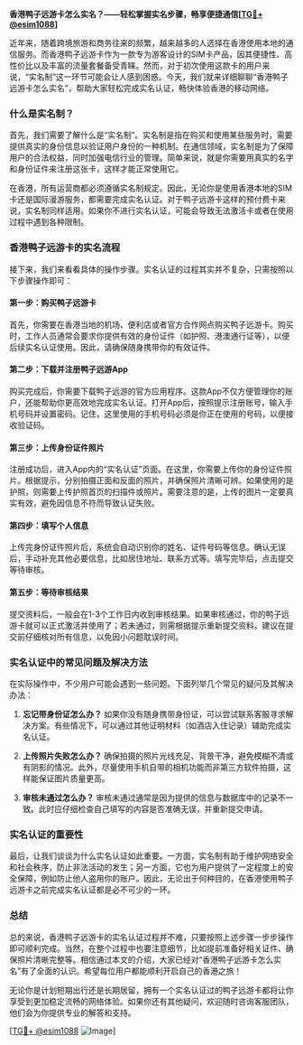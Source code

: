 **香港鸭子远游卡怎么实名？——轻松掌握实名步骤，畅享便捷通信[[TG💪+ @esim1088](https://t.me/s/esim1088)]**

近年来，随着跨境旅游和商务往来的频繁，越来越多的人选择在香港使用本地的通信服务。而香港鸭子远游卡作为一款专为游客设计的SIM卡产品，因其便捷性、高性价比以及丰富的流量套餐备受青睐。然而，对于初次使用这款卡的用户来说，“实名制”这一环节可能会让人感到困惑。今天，我们就来详细聊聊“香港鸭子远游卡怎么实名”，帮助大家轻松完成实名认证，畅快体验香港的移动网络。

### 什么是实名制？

首先，我们需要了解什么是“实名制”。实名制是指在购买和使用某些服务时，需要提供真实的身份信息以验证用户身份的一种机制。在通信领域，实名制是为了保障用户的合法权益，同时加强电信行业的管理。简单来说，就是你需要用真实的名字和身份证件来注册这张卡，这样才能正常使用它。

在香港，所有运营商都必须遵循实名制规定。因此，无论你是使用香港本地的SIM卡还是国际漫游服务，都需要完成实名认证。对于鸭子远游卡这样的预付费卡来说，实名制同样适用。如果你不进行实名认证，可能会导致无法激活卡或者在使用过程中遇到各种限制。

### 香港鸭子远游卡的实名流程

接下来，我们来看看具体的操作步骤。实名认证的过程其实并不复杂，只需按照以下步骤操作即可：

#### 第一步：购买鸭子远游卡

首先，你需要在香港当地的机场、便利店或者官方合作网点购买鸭子远游卡。购买时，工作人员通常会要求你提供有效的身份证件（如护照、港澳通行证等），以便后续实名认证使用。因此，请确保随身携带你的有效证件。

#### 第二步：下载并注册鸭子远游App

购买完成后，你需要下载鸭子远游的官方应用程序。这款App不仅方便管理你的账户，还能帮助你更高效地完成实名认证。打开App后，按照提示注册账号，输入手机号码并设置密码。记住，这里使用的手机号码必须是你正在使用的号码，以便接收验证码。

#### 第三步：上传身份证件照片

注册成功后，进入App内的“实名认证”页面。在这里，你需要上传你的身份证件照片。根据提示，分别拍摄正面和反面的照片，并确保照片清晰可辨。如果使用的是护照，则需要上传护照首页的扫描件或照片。需要注意的是，上传的图片一定要真实有效，避免因信息不符而导致认证失败。

#### 第四步：填写个人信息

上传完身份证件照片后，系统会自动识别你的姓名、证件号码等信息。确认无误后，手动补充其他必要信息，比如居住地址、联系方式等。填写完毕后，点击提交等待审核。

#### 第五步：等待审核结果

提交资料后，一般会在1-3个工作日内收到审核结果。如果审核通过，你的鸭子远游卡就可以正式激活并使用了；若未通过，则需根据提示重新提交资料。建议在提交前仔细核对所有信息，以免因小问题耽误时间。

### 实名认证中的常见问题及解决方法

在实际操作中，不少用户可能会遇到一些问题。下面列举几个常见的疑问及其解决办法：

1. **忘记带身份证怎么办？**
   如果你没有随身携带身份证，可以尝试联系客服寻求解决方案。有些情况下，可以通过其他证明材料（如酒店入住记录）辅助完成实名认证。

2. **上传照片失败怎么办？**
   确保拍摄的照片光线充足、背景干净，避免模糊不清或有阴影的情况。此外，尽量使用手机自带的相机功能而非第三方软件拍摄，这样能保证图片质量更高。

3. **审核未通过怎么办？**
   审核未通过通常是因为提供的信息与数据库中的记录不一致。此时应仔细检查自己填写的内容是否准确无误，并重新提交申请。

### 实名认证的重要性

最后，让我们谈谈为什么实名认证如此重要。一方面，实名制有助于维护网络安全和社会秩序，防止非法活动的发生；另一方面，它也为用户提供了一定程度上的安全保障，例如防止他人盗用你的账户。因此，无论出于何种目的，在香港使用鸭子远游卡之前完成实名认证都是必不可少的一环。

### 总结

总的来说，香港鸭子远游卡的实名认证过程并不难，只要按照上述步骤一步步操作即可顺利完成。当然，在整个过程中也要注意细节，比如提前准备好相关证件、确保照片清晰完整等。相信通过本文的介绍，大家已经对“香港鸭子远游卡怎么实名”有了全面的认识。希望每位用户都能顺利开启自己的香港之旅！

无论你是计划短期出行还是长期居留，拥有一个实名认证过的鸭子远游卡都将让你享受到更加稳定流畅的网络体验。如果你还有其他疑问，欢迎随时咨询客服团队，他们会为你提供专业的解答和支持。

[[TG💪+ @esim1088](https://t.me/s/esim1088) ![Image](https://i.postimg.cc/4NQfJmqS/Snipaste-2025-05-13-00-14-12.png)]